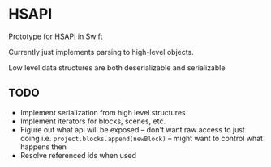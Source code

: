 # HSAPI
Prototype for HSAPI in Swift

Currently just implements parsing to high-level objects.

Low level data structures are both deserializable and serializable

## TODO
* Implement serialization from high level structures
* Implement iterators for blocks, scenes, etc.
* Figure out what api will be exposed – don't want raw access to just doing i.e. `project.blocks.append(newBlock)` – might want to control what happens then
* Resolve referenced ids when used